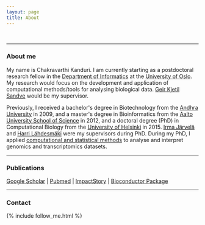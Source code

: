 ```yaml
---
layout: page
title: About
---
```


<div class="circularProfilePic"></div>

<br>

***

### About me

My name is Chakravarthi Kanduri. I am currently starting as a postdoctoral research fellow in the [Department of Informatics](https://www.mn.uio.no/ifi/english/) at the [University of Oslo](https://www.uio.no/english/). My research would focus on the development and application of computational methods/tools for analysing biological data. [Geir Kjetil Sandve](http://www.mn.uio.no/ifi/english/people/aca/geirksa/) would be my supervisor. 

Previously, I received a bachelor's degree in Biotechnology from the [Andhra University](http://andhrauniversity.edu.in/index.html) in 2009, and a master's degree in Bioinformatics from the [Aalto University School of Science](http://sci.aalto.fi/en/) in 2012, and a doctoral degree (PhD) in Computational Biology from the [University of Helsinki](https://www.helsinki.fi/en) in 2015. [Irma Järvelä](https://tuhat.halvi.helsinki.fi/portal/en/persons/irma-jarvela(4c752715-87c4-4ec0-8f33-b0fd2c7c4627).html) and [Harri Lähdesmäki](http://research.ics.aalto.fi/csb/index.shtml) were my supervisors during PhD. During my PhD, I applied [computational and statistical methods](https://en.wikipedia.org/wiki/Bioinformatics) to analyse and interpret genomics and transcriptomics datasets.

***

### Publications

[Google Scholar](https://scholar.google.co.in/citations?user=FSLkeIcAAAAJ&hl=en) | [Pubmed](http://www.ncbi.nlm.nih.gov/pubmed/?term=chakravarthi+kanduri%5BAuthor%5D) | [ImpactStory](https://impactstory.org/u/0000-0002-4783-9060) | [Bioconductor Package](https://bioconductor.org/packages/GenRank/) 

***

### Contact


{% include follow_me.html %}